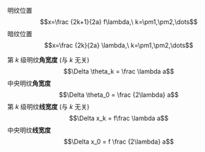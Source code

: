 明纹位置 $$x=\frac {2k+1}{2a} f\lambda,\ k=\pm1,\pm2,\dots$$
暗纹位置 $$x=\frac {2k}{2a} \lambda,\ k=\pm1,\pm2,\dots$$

第 $k$ 级明纹**角宽度** (与 $k$ 无关) $$\Delta \theta_k = \frac \lambda a$$
中央明纹**角宽度** $$\Delta \theta_0 = \frac {2\lambda} a$$
第 $k$ 级明纹**线宽度** (与 $k$ 无关) $$\Delta x_k = f\frac \lambda a$$
中央明纹**线宽度** $$\Delta x_0 = f \frac {2\lambda} a$$
